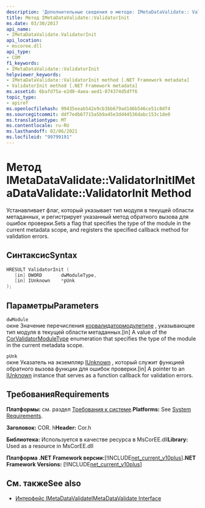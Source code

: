 ```yaml
---
description: 'Дополнительные сведения о методе: IMetaDataValidate:: ValidatorInit'
title: Метод IMetaDataValidate::ValidatorInit
ms.date: 03/30/2017
api_name:
- IMetaDataValidate.ValidatorInit
api_location:
- mscoree.dll
api_type:
- COM
f1_keywords:
- IMetaDataValidate::ValidatorInit
helpviewer_keywords:
- IMetaDataValidate::ValidatorInit method [.NET Framework metadata]
- ValidatorInit method [.NET Framework metadata]
ms.assetid: 6bafd75a-e2d0-4aea-aed1-074374d5dff6
topic_type:
- apiref
ms.openlocfilehash: 99435eeab542e9cb3bb679ad146b546ce51c8df4
ms.sourcegitcommit: ddf7edb67715a5b9a45e3dd44536dabc153c1de0
ms.translationtype: MT
ms.contentlocale: ru-RU
ms.lasthandoff: 02/06/2021
ms.locfileid: "99799191"
---
```

# <a name="imetadatavalidatevalidatorinit-method"></a><span data-ttu-id="8d8fc-103">Метод IMetaDataValidate::ValidatorInit</span><span class="sxs-lookup"><span data-stu-id="8d8fc-103">IMetaDataValidate::ValidatorInit Method</span></span>

<span data-ttu-id="8d8fc-104">Устанавливает флаг, который указывает тип модуля в текущей области метаданных, и регистрирует указанный метод обратного вызова для ошибок проверки.</span><span class="sxs-lookup"><span data-stu-id="8d8fc-104">Sets a flag that specifies the type of the module in the current metadata scope, and registers the specified callback method for validation errors.</span></span>  
  
## <a name="syntax"></a><span data-ttu-id="8d8fc-105">Синтаксис</span><span class="sxs-lookup"><span data-stu-id="8d8fc-105">Syntax</span></span>  
  
```cpp  
HRESULT ValidatorInit (  
   [in] DWORD       dwModuleType,  
   [in] IUnknown    *pUnk  
);  
```  
  
## <a name="parameters"></a><span data-ttu-id="8d8fc-106">Параметры</span><span class="sxs-lookup"><span data-stu-id="8d8fc-106">Parameters</span></span>  

 `dwModule`  
 <span data-ttu-id="8d8fc-107">окне Значение перечисления [корвалидатормодулетипе](corvalidatormoduletype-enumeration.md) , указывающее тип модуля в текущей области метаданных.</span><span class="sxs-lookup"><span data-stu-id="8d8fc-107">[in] A value of the [CorValidatorModuleType](corvalidatormoduletype-enumeration.md) enumeration that specifies the type of the module in the current metadata scope.</span></span>  
  
 `pUnk`  
 <span data-ttu-id="8d8fc-108">окне Указатель на экземпляр [IUnknown](/cpp/atl/iunknown) , который служит функцией обратного вызова функции для ошибок проверки.</span><span class="sxs-lookup"><span data-stu-id="8d8fc-108">[in] A pointer to an [IUnknown](/cpp/atl/iunknown) instance that serves as a function callback for validation errors.</span></span>  
  
## <a name="requirements"></a><span data-ttu-id="8d8fc-109">Требования</span><span class="sxs-lookup"><span data-stu-id="8d8fc-109">Requirements</span></span>  

 <span data-ttu-id="8d8fc-110">**Платформы:** см. раздел [Требования к системе](../../get-started/system-requirements.md).</span><span class="sxs-lookup"><span data-stu-id="8d8fc-110">**Platforms:** See [System Requirements](../../get-started/system-requirements.md).</span></span>  
  
 <span data-ttu-id="8d8fc-111">**Заголовок:** COR. h</span><span class="sxs-lookup"><span data-stu-id="8d8fc-111">**Header:** Cor.h</span></span>  
  
 <span data-ttu-id="8d8fc-112">**Библиотека:** Используется в качестве ресурса в MsCorEE.dll</span><span class="sxs-lookup"><span data-stu-id="8d8fc-112">**Library:** Used as a resource in MsCorEE.dll</span></span>  
  
 <span data-ttu-id="8d8fc-113">**Платформа .NET Framework версии:**[!INCLUDE[net_current_v10plus](../../../../includes/net-current-v10plus-md.md)]</span><span class="sxs-lookup"><span data-stu-id="8d8fc-113">**.NET Framework Versions:** [!INCLUDE[net_current_v10plus](../../../../includes/net-current-v10plus-md.md)]</span></span>  
  
## <a name="see-also"></a><span data-ttu-id="8d8fc-114">См. также</span><span class="sxs-lookup"><span data-stu-id="8d8fc-114">See also</span></span>

- [<span data-ttu-id="8d8fc-115">Интерфейс IMetaDataValidate</span><span class="sxs-lookup"><span data-stu-id="8d8fc-115">IMetaDataValidate Interface</span></span>](imetadatavalidate-interface.md)
